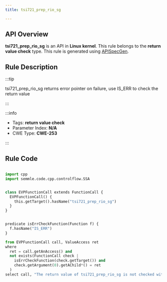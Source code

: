 ```yaml
---
title: tsi721_prep_rio_sg

---
```



## API Overview
**tsi721_prep_rio_sg** is an API in **Linux kernel**. This rule belongs to the **return value check** type. This rule is generated using [APISpecGen](../../tools/APISpecGen).
## Rule Description

:::tip

tsi721_prep_rio_sg returns error pointer on failure, use IS_ERR to check the return value

:::

:::info

- Tags: **return value check**
- Parameter Index: **N/A**
- CWE Type: **CWE-253**

:::

## Rule Code
```python

import cpp
import semmle.code.cpp.controlflow.SSA


class EVPFunctionCall extends FunctionCall {
  EVPFunctionCall() {
    this.getTarget().hasName("tsi721_prep_rio_sg")
  }
}


predicate isErrCheckFunction(Function f) {
  f.hasName("IS_ERR") 
}

from EVPFunctionCall call, ValueAccess ret
where
  ret = call.getAnAccess() and
  not exists(FunctionCall check |
    isErrCheckFunction(check.getTarget()) and
    check.getArgument(0).getAChild*() = ret
  )
select call, "The return value of tsi721_prep_rio_sg is not checked with IS_ERR."
    
```